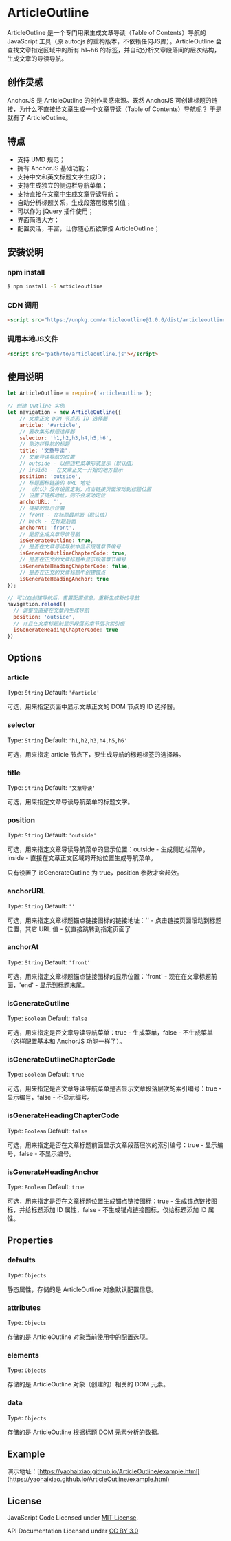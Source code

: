 # ArticleOutline
ArticleOutline 是一个专门用来生成文章导读（Table of Contents）导航的 JavaScript 工具（原 autocjs 的重构版本，不依赖任何JS库）。ArticleOutline 会查找文章指定区域中的所有 h1~h6 的标签，并自动分析文章段落间的层次结构，生成文章的导读导航。

## 创作灵感
AnchorJS 是 ArticleOutline 的创作灵感来源。既然 AnchorJS 可创建标题的链接，为什么不直接给文章生成一个文章导读（Table of Contents）导航呢？ 于是就有了 ArticleOutline。

## 特点

- 支持 UMD 规范；
- 拥有 AnchorJS 基础功能；
- 支持中文和英文标题文字生成ID；
- 支持生成独立的侧边栏导航菜单；
- 支持直接在文章中生成文章导读导航；
- 自动分析标题关系，生成段落层级索引值；
- 可以作为 jQuery 插件使用；
- 界面简洁大方；
- 配置灵活，丰富，让你随心所欲掌控 ArticleOutline；

## 安装说明

### npm install

```sh
$ npm install -S articleoutline
```

### CDN 调用

```html
<script src="https://unpkg.com/articleoutline@1.0.0/dist/articleoutline.min.js"></script>
```

### 调用本地JS文件

```html
<script src="path/to/articleoutline.js"></script>
```

## 使用说明

```js
let ArticleOutline = require('articleoutline');

// 创建 Outline 实例
let navigation = new ArticleOutline({
    // 文章正文 DOM 节点的 ID 选择器
    article: '#article',
    // 要收集的标题选择器
    selector: 'h1,h2,h3,h4,h5,h6',
    // 侧边栏导航的标题
    title: '文章导读',
    // 文章导读导航的位置
    // outside - 以侧边栏菜单形式显示（默认值）
    // inside - 在文章正文一开始的地方显示
    position: 'outside',
    // 标题图标链接的 URL 地址
    // （默认）没有设置定制，点击链接页面滚动到标题位置
    // 设置了链接地址，则不会滚动定位
    anchorURL: '',
    // 链接的显示位置
    // front - 在标题最前面（默认值）
    // back - 在标题后面
    anchorAt: 'front',
    // 是否生成文章导读导航
    isGenerateOutline: true,
    // 是否在文章导读导航中显示段落章节编号
    isGenerateOutlineChapterCode: true,
    // 是否在正文的文章标题中显示段落章节编号
    isGenerateHeadingChapterCode: false,
    // 是否在正文的文章标题中创建锚点
    isGenerateHeadingAnchor: true
});

// 可以在创建导航后，重置配置信息，重新生成新的导航
navigation.reload({
  // 调整位直接在文章内生成导航
  position: 'outside',
  // 并且在文章标题前显示段落的章节层次索引值
  isGenerateHeadingChapterCode: true
})
```

## Options

### article
Type: `String`
Default: `'#article'`

可选，用来指定页面中显示文章正文的 DOM 节点的 ID 选择器。

### selector
Type: `String`
Default: `'h1,h2,h3,h4,h5,h6'`

可选，用来指定 article 节点下，要生成导航的标题标签的选择器。

### title
Type: `String`
Default: `'文章导读'`

可选，用来指定文章导读导航菜单的标题文字。

### position
Type: `String`
Default: `'outside'`

可选，用来指定文章导读导航菜单的显示位置：outside - 生成侧边栏菜单，inside - 直接在文章正文区域的开始位置生成导航菜单。

只有设置了 isGenerateOutline 为 true，position 参数才会起效。

### anchorURL
Type: `String`
Default: `''`

可选，用来指定文章标题锚点链接图标的链接地址：'' - 点击链接页面滚动到标题位置，其它 URL 值 - 就直接跳转到指定页面了

### anchorAt
Type: `String`
Default: `'front'`

可选，用来指定文章标题锚点链接图标的显示位置：'front' - 现在在文章标题前面，'end' - 显示到标题末尾。

### isGenerateOutline
Type: `Boolean`
Default: `false`

可选，用来指定是否文章导读导航菜单：true - 生成菜单，false - 不生成菜单（这样配置基本和 AnchorJS 功能一样了）。

### isGenerateOutlineChapterCode
Type: `Boolean`
Default: `true`

可选，用来指定是否文章导读导航菜单是否显示文章段落层次的索引编号：true - 显示编号，false - 不显示编号。

### isGenerateHeadingChapterCode
Type: `Boolean`
Default: `false`

可选，用来指定是否在文章标题前面显示文章段落层次的索引编号：true - 显示编号，false - 不显示编号。

### isGenerateHeadingAnchor
Type: `Boolean`
Default: `true`

可选，用来指定是否在文章标题位置生成锚点链接图标：true - 生成锚点链接图标，并给标题添加 ID 属性，false - 不生成锚点链接图标，仅给标题添加 ID 属性。

## Properties

### defaults
Type: `Objects`

静态属性，存储的是 ArticleOutline 对象默认配置信息。

### attributes
Type: `Objects`

存储的是 ArticleOutline 对象当前使用中的配置选项。

### elements
Type: `Objects`

存储的是 ArticleOutline 对象（创建的）相关的 DOM 元素。

### data
Type: `Objects`

存储的是 ArticleOutline 根据标题 DOM 元素分析的数据。

## Example

演示地址：[https://yaohaixiao.github.io/ArticleOutline/example.html](https://yaohaixiao.github.io/ArticleOutline/example.html)

## License

JavaScript Code Licensed under [MIT License](http://opensource.org/licenses/mit-license.html).

API Documentation Licensed under [CC BY 3.0](http://creativecommons.org/licenses/by/3.0/)
